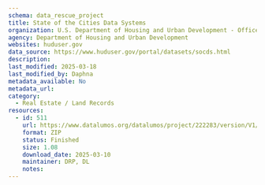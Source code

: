 ```yaml
---
schema: data_rescue_project 
title: State of the Cities Data Systems
organization: U.S. Department of Housing and Urban Development - Office of Policy Development and Research
agency: Department of Housing and Urban Development
websites: huduser.gov
data_source: https://www.huduser.gov/portal/datasets/socds.html
description: 
last_modified: 2025-03-18
last_modified_by: Daphna
metadata_available: No
metadata_url: 
category:
  - Real Estate / Land Records
resources:
  - id: 511
    url: https://www.datalumos.org/datalumos/project/222283/version/V1/view
    format: ZIP
    status: Finished
    size: 1.08
    download_date: 2025-03-10
    maintainer: DRP, DL
    notes: 
---
```

